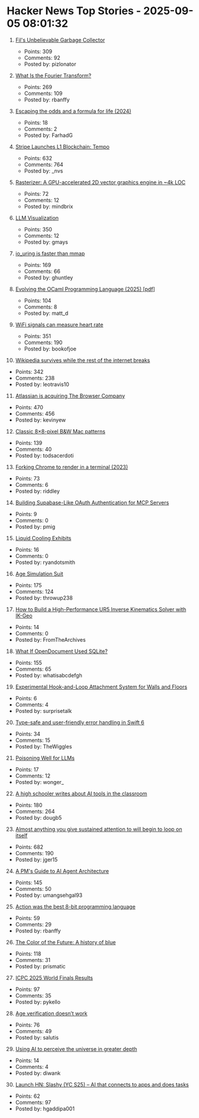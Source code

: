 # Hacker News Top Stories - 2025-09-05 08:01:32

1. [Fil's Unbelievable Garbage Collector](https://fil-c.org/fugc)
   - Points: 309
   - Comments: 92
   - Posted by: pizlonator

2. [What Is the Fourier Transform?](https://www.quantamagazine.org/what-is-the-fourier-transform-20250903/)
   - Points: 269
   - Comments: 109
   - Posted by: rbanffy

3. [Escaping the odds and a formula for life (2024)](https://farhadg.com/blog/escaping-odds/)
   - Points: 18
   - Comments: 2
   - Posted by: FarhadG

4. [Stripe Launches L1 Blockchain: Tempo](https://tempo.xyz)
   - Points: 632
   - Comments: 764
   - Posted by: _nvs

5. [Rasterizer: A GPU-accelerated 2D vector graphics engine in ~4k LOC](https://github.com/mindbrix/Rasterizer)
   - Points: 72
   - Comments: 12
   - Posted by: mindbrix

6. [LLM Visualization](https://bbycroft.net/llm)
   - Points: 350
   - Comments: 12
   - Posted by: gmays

7. [io_uring is faster than mmap](https://www.bitflux.ai/blog/memory-is-slow-part2/)
   - Points: 169
   - Comments: 66
   - Posted by: ghuntley

8. [Evolving the OCaml Programming Language (2025) [pdf]](https://kcsrk.info/slides/Evolution_Ashoka_2025.pdf)
   - Points: 104
   - Comments: 8
   - Posted by: matt_d

9. [WiFi signals can measure heart rate](https://news.ucsc.edu/2025/09/pulse-fi-wifi-heart-rate/)
   - Points: 351
   - Comments: 190
   - Posted by: bookofjoe

10. [Wikipedia survives while the rest of the internet breaks](https://www.theverge.com/cs/features/717322/wikipedia-attacks-neutrality-history-jimmy-wales)
   - Points: 342
   - Comments: 238
   - Posted by: leotravis10

11. [Atlassian is acquiring The Browser Company](https://www.cnbc.com/2025/09/04/atlassian-the-browser-company-deal.html)
   - Points: 470
   - Comments: 456
   - Posted by: kevinyew

12. [Classic 8×8-pixel B&W Mac patterns](https://www.pauladamsmith.com/blog/2025/09/classic-mac-patterns.html)
   - Points: 139
   - Comments: 40
   - Posted by: todsacerdoti

13. [Forking Chrome to render in a terminal (2023)](https://fathy.fr/carbonyl)
   - Points: 73
   - Comments: 6
   - Posted by: riddley

14. [Building Supabase-Like OAuth Authentication for MCP Servers](https://hyprmcp.com/blog/mcp-server-authentication/)
   - Points: 9
   - Comments: 0
   - Posted by: pmig

15. [Liquid Cooling Exhibits](https://chipsandcheese.com/p/liquid-cooling-exhibits-at-hot-chips)
   - Points: 16
   - Comments: 0
   - Posted by: ryandotsmith

16. [Age Simulation Suit](https://www.age-simulation-suit.com/)
   - Points: 175
   - Comments: 124
   - Posted by: throwup238

17. [How to Build a High-Performance UR5 Inverse Kinematics Solver with IK-Geo](https://alexanderelias.com/ur5-ik/)
   - Points: 14
   - Comments: 0
   - Posted by: FromTheArchives

18. [What If OpenDocument Used SQLite?](https://www.sqlite.org/affcase1.html)
   - Points: 155
   - Comments: 65
   - Posted by: whatisabcdefgh

19. [Experimental Hook-and-Loop Attachment System for Walls and Floors](https://www.core77.com/posts/138350/Experimental-Hook-and-Loop-Attachment-System-for-Walls-and-Floors)
   - Points: 6
   - Comments: 4
   - Posted by: surprisetalk

20. [Type-safe and user-friendly error handling in Swift 6](https://theswiftdev.com/2025/type-safe-and-user-friendly-error-handling-in-swift-6/)
   - Points: 34
   - Comments: 15
   - Posted by: TheWiggles

21. [Poisoning Well for LLMs](https://heydonworks.com/article/poisoning-well/)
   - Points: 17
   - Comments: 12
   - Posted by: wonger_

22. [A high schooler writes about AI tools in the classroom](https://www.theatlantic.com/technology/archive/2025/09/high-school-student-ai-education/684088/)
   - Points: 180
   - Comments: 264
   - Posted by: dougb5

23. [Almost anything you give sustained attention to will begin to loop on itself](https://www.henrikkarlsson.xyz/p/attention)
   - Points: 682
   - Comments: 190
   - Posted by: jger15

24. [A PM's Guide to AI Agent Architecture](https://www.productcurious.com/p/a-pms-guide-to-ai-agent-architecture)
   - Points: 145
   - Comments: 50
   - Posted by: umangsehgal93

25. [Action was the best 8-bit programming language](https://www.goto10retro.com/p/action-was-the-best-8-bit-programming)
   - Points: 59
   - Comments: 29
   - Posted by: rbanffy

26. [The Color of the Future: A history of blue](https://www.hopefulmons.com/p/the-color-of-the-future)
   - Points: 118
   - Comments: 31
   - Posted by: prismatic

27. [ICPC 2025 World Finals Results](https://worldfinals.icpc.global/scoreboard/2025/index.html)
   - Points: 97
   - Comments: 35
   - Posted by: pykello

28. [Age verification doesn’t work](https://pornbiz.com/post/17/the_scam_of_age_verification)
   - Points: 76
   - Comments: 49
   - Posted by: salutis

29. [Using AI to perceive the universe in greater depth](https://deepmind.google/discover/blog/using-ai-to-perceive-the-universe-in-greater-depth/)
   - Points: 14
   - Comments: 4
   - Posted by: diwank

30. [Launch HN: Slashy (YC S25) – AI that connects to apps and does tasks](undefined)
   - Points: 62
   - Comments: 97
   - Posted by: hgaddipa001

